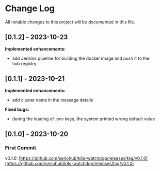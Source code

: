 # Change Log
All notable changes to this project will be documented in this file.

## [0.1.2] - 2023-10-23
 
**Implemented enhancements:**
- add Jenkins pipeline for building the docker image and push it to the hub registry 

## [0.1.1] - 2023-10-21
 
**Implemented enhancements:**
- add cluster name in the message details

**Fixed bugs:**
- during the loading of .env keys, the system printed wrong default value

## [0.1.0] - 2023-10-20
 
### First Commit

v0.1.0: [https://github.com/seriohub/k8s-watchdog/releases/tag/v0.1.0](https://github.com/seriohub/k8s-watchdog/releases/tag/v0.1.0)
